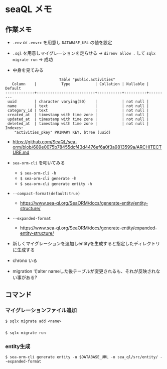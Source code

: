 # seaQL メモ
## 作業メモ
- `.env` or `.envrc` を用意し `DATABASE_URL` の値を設定

- `.sql` を用意しマイグレーションを走らせる → `direnv allow .` して `sqlx migrate run`
-> 成功

- 中身を見てみる

```
                        Table "public.activities"
   Column    |           Type           | Collation | Nullable | Default
-------------+--------------------------+-----------+----------+---------
 uuid        | character varying(50)    |           | not null |
 name        | text                     |           | not null |
 category_id | text                     |           | not null |
 created_at  | timestamp with time zone |           | not null |
 updated_at  | timestamp with time zone |           | not null |
 deleted_at  | timestamp with time zone |           | not null |
Indexes:
    "activities_pkey" PRIMARY KEY, btree (uuid)
```

- https://github.com/SeaQL/sea-orm/blob/689e0075b78455dcf43d4476ef6a0f3a9813599a/ARCHITECTURE.md

- `sea-orm-cli` を叩いてみる
  - `$ sea-orm-cli -h`
  - `$ sea-orm-cli generate -h`
  - `$ sea-orm-cli generate entity -h`

- `--compact-format(default:true)`
  - https://www.sea-ql.org/SeaORM/docs/generate-entity/entity-structure/

- `--expanded-format`
  - https://www.sea-ql.org/SeaORM/docs/generate-entity/expanded-entity-structure/

- 新しくマイグレーションを追加しentityを生成すると指定したディレクトリに生成する

- chrono いる

- migration でalter nameした後テーブルが変更されるも、それが反映されない事がある?


## コマンド
### マイグレーションファイル追加
`$ sqlx migrate add <name>`

###
`$ sqlx migrate run`

### entity生成
`$ sea-orm-cli generate entity -u $DATABASE_URL -o sea_ql/src/entity/ --expanded-format`
